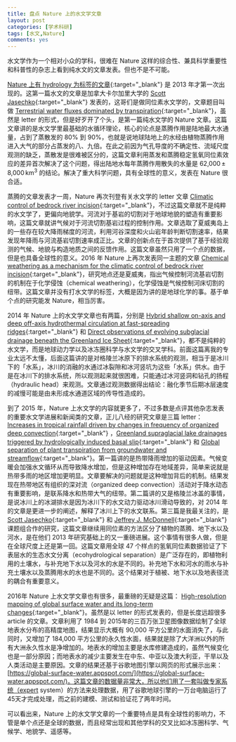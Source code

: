 ```yaml
---
title: 盘点 Nature 上的水文学文章
layout: post
categories: [学术科研]
tags: [水文,Nature]
comments: yes
---
```


水文学作为一个相对小众的学科，很难在 Nature 这样的综合性、兼具科学重要性和科普性的杂志上看到纯水文的文章发表。但也不是不可能。

[Nature 上有 hydrology 为标签的文章](http://www.nature.com/nature/archive/subject.html?code=242){:target="_blank"} 是 2013 年才第一次出现的。这第一篇水文的文章是加拿大卡尔加里大学的 [Scott Jasechko](http://www.isohydro.ca/){:target="_blank"} 发表的，这哥们是做同位素水文学的，文章题目叫做 [Terrestrial water fluxes dominated by transpiration](http://www.nature.com/nature/journal/v496/n7445/full/nature11983.html){:target="_blank"}，虽然是 letter 的形式，但是好歹开了个头，是第一篇纯水文学的 Nature 文章。这篇文章讲的是水文学里最基础的水循环理论，核心的论点是蒸腾作用是陆地最大水通量，占到了蒸散发的 80% 到 90%，也就是说地球陆地上的水经由植物蒸腾作用进入大气的部分占蒸发的八、九倍。在此之前因为气孔导度的不确定性、流域尺度观测的缺乏，蒸散发是很难被区分的，这篇文章利用蒸发和蒸腾稳定氢氧同位素效应的差异首次解决了这个问题，得出陆地水每年蒸腾作用散失的水量是 62,000 ± 8,000 km<sup>3</sup> 的结论。解决了重大科学问题，具有全球性的意义，发表在 Nature 很合适。

蒸腾的文章发表才一周，Nature 再次刊登有关水文学的 letter 文章 [Climatic control of bedrock river incision](http://www.nature.com/nature/journal/v496/n7444/full/nature11982.html){:target="_blank"}，不过这篇文章就不是纯粹的水文学了，更偏向地貌学。河流对于基岩的切割对于地球地貌的塑造有重要影响，这篇文章就讲气候对于河流切割基岩过程的控制作用。文章选取了夏威夷岛上的一些存在较大降雨梯度的河流，利用河谷深度和火山岩年龄判断切割速率，结果发现年降雨与河流基岩切割速率成正比。文章的创新点在于首次提供了基于经验观测的气候、地貌与构造地质之间的反馈作用。这篇文章虽然只用了一个点的数据，但是也具备全球性的意义。2016 年 Nature 上再次发表同一主题的文章 [Chemical weathering as a mechanism for the climatic control of bedrock river incision](http://www.nature.com/nature/journal/v532/n7598/full/nature17449.html){:target="_blank"}，研究地点还是夏威夷，指出气候控制河流基岩切割的机制在于化学侵蚀（chemical weathering），化学侵蚀是气候控制河床切割的纽带。这篇文章并没有打水文学的标签，大概是因为讲的是地球化学的事。基于单个点的研究能发 Nature，相当厉害。

2014 年 Nature 上的水文学文章也有两篇，分别是 [Hybrid shallow on-axis and deep off-axis hydrothermal circulation at fast-spreading ridges](http://www.nature.com/nature/journal/v508/n7497/full/nature13174.html){:target="_blank"} 和 [Direct observations of evolving subglacial drainage beneath the Greenland Ice Sheet](http://www.nature.com/nature/journal/v514/n7520/full/nature13796.html){:target="_blank"}，都不是纯粹的水文学，而是地球动力学以及冰冻圈科学与水文学的交叉学科。前面这篇离我的专业太远不太懂，后面这篇讲的是对格陵兰冰原下的排水系统的观测，相当于是冰川下的「水系」，冰川的消融的水通过冰裂隙和冰河竖坑为这些「水系」供水。由于是在冰川下的排水系统，所以观测起来就很困难，只能通过冰河竖洞和钻孔的扬程（hydraulic head）来观测。文章通过观测数据得出结论：融化季节后期冰层速度的减慢可能是由未形成水通道区域的传导性造成的。

到了 2015 年，Nature 上水文学的内容就更多了，不过多数是点评其他杂志发表的重要水文学进展和新闻类的文章，正儿八经的研究文章是三篇 letter： [Increases in tropical rainfall driven by changes in frequency of organized deep convection](http://www.nature.com/nature/journal/v519/n7544/full/nature14339.html){:target="_blank"} ，[Greenland supraglacial lake drainages triggered by hydrologically induced basal slip](http://www.nature.com/nature/journal/v522/n7554/full/nature14480.html){:target="_blank"} 和 [Global separation of plant transpiration from groundwater and streamflow](http://www.nature.com/nature/journal/v525/n7567/full/nature14983.html){:target="_blank"}。第一篇讲的是热带降雨增加的驱动因素。气候变暖会加强水文循环从而导致降水增加，但是这种增加存在地域差异，简单来说就是热带多雨的地区增加更明显。文章要解决的问题就是这种增加背后的机制。结果发现在热带地区有组织的深对流（organized deep convection）活动对于降水动态有重要影响，是联系降水和热带大气的纽带。第二篇讲的又是格陵兰冰盖的事情，是说冰川上的冰湖排水是因为冰川下的水文动力驱动冰川滑动导致的，对 2014 年的文章是更进一步的阐述，解释了冰川上下的水文联系。第三篇是我最关注的，是 [Scott Jasechko](http://www.isohydro.ca/){:target="_blank"} 和 [Jeffrey J. McDonnell](http://www.usask.ca/watershed/){:target="_blank"} 课题组合作的研究，这篇文章继续用同位素的方法区分了植物的蒸腾、地下水以及河水，是在他们 2013 年研究基础上的又一重磅进展。这个事情有很多人做，但是在全球尺度上还是第一回。这篇文章用全球 47 个样点的氢氧同位素数据验证了下表层水的生态水文分离（ecohydrological separation）是广泛存在的，即植物利用的土壤水，与补充地下水以及河水的水是不同的。补充地下水和河水的雨水与补充土壤水以及蒸腾用水的水也是不同的。这个结果对于植被、地下水以及地表径流的耦合有重要意义。

2016年 Nature 上水文学文章也有很多，最重磅的无疑是这篇： [High-resolution mapping of global surface water and its long-term changes](http://www.nature.com/nature/journal/v540/n7633/full/nature20584.html){:target="_blank"}。虽然是以 letter 的形式发表的，但是长度远超很多 article 的文章。文章利用了 1984 到 2015年的三百万张卫星图像数据绘制了全球地表水分布的高精度地图，结果显示大概有 90,000 平方公里的水面消失了，与此同时，又增加了 184,000 平方公里的永久性水面，结果就是除了大洋洲以外的所有大洲永久性水是净增加的。地表水的增加主要是水库修建造成的，虽然气候变化也是一部分原因；而地表水的减少主要发生在中东、中亚以及澳大利亚，干旱以及人类活动是主要原因。文章的结果还基于谷歌地图引擎以网页的形式展示出来：[https://global-surface-water.appspot.com/](https://global-surface-water.appspot.com/)。这篇文章的数据量非常大，所以他们用了一套叫做专家系统（expert system）的方法来处理数据，用了谷歌地球引擎的一万台电脑运行了45天才完成处理，而之前的建模、测试和验证花了两年时间。

可以看出来，Nature 上的水文学文章的一个重要特点是具有全球性的影响力，不管是单个点还是全球的数据，而且经常出现和其他学科的交叉比如冰冻圈科学、气候学、地貌学、遥感等。
